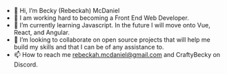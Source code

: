 - 👋 Hi, I’m Becky (Rebeckah) McDaniel
- 👀 I am working hard to becoming a Front End Web Developer.
- 🌱 I’m currently learning Javascript. In the future I will move onto Vue, React, and Angular.
- 💞️ I’m looking to collaborate on open source projects that will help me build my skills and that I can be of any assistance to.
- 📫 How to reach me rebeckah.mcdaniel@gmail.com and CraftyBecky on Discord.

<!---
CraftyBecky/CraftyBecky is a ✨ special ✨ repository because its `README.md` (this file) appears on your GitHub profile.
You can click the Preview link to take a look at your changes.
--->
